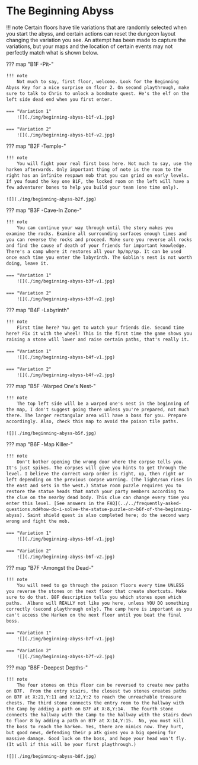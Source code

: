 # The Beginning Abyss

!!! note
    Certain floors have tile variations that are randomly selected when you start the abyss, and certain actions can reset the dungeon layout changing the variation you see. An attempt has been made to capture the variations, but your maps and the location of certain events may not perfectly match what is shown below. 

??? map "B1F -Pit-"

    !!! note
        Not much to say, first floor, welcome. Look for the Beginning Abyss Key for a nice surprise on floor 2. On second playthrough, make sure to talk to Chris to unlock a bondmate quest. He's the elf on the left side dead end when you first enter.

    === "Variation 1"
        ![](./img/beginning-abyss-b1f-v1.jpg) 

    === "Variation 2"
        ![](./img/beginning-abyss-b1f-v2.jpg) 


??? map "B2F -Temple-"

    !!! note
        You will fight your real first boss here. Not much to say, use the harken afterwards. Only important thing of note is the room to the right has an infinite respawn mob that you can grind on early levels. If you found the key one B1F, the locked room on the left will have a few adventurer bones to help you build your team (one time only).

    ![](./img/beginning-abyss-b2f.jpg)

??? map "B3F -Cave-In Zone-"

    !!! note
        You can continue your way through until the story makes you examine the rocks. Examine all surrounding surfaces enough times and you can reverse the rocks and proceed. Make sure you reverse all rocks and find the cause of death of your friends for important knowledge. There's a camp where it restores all your hp/mp/sp. It can be used once each time you enter the labyrinth. The Goblin's nest is not worth doing, leave it.

    === "Variation 1"
        ![](./img/beginning-abyss-b3f-v1.jpg)

    === "Variation 2"
        ![](./img/beginning-abyss-b3f-v2.jpg)

??? map "B4F -Labyrinth"

    !!! note
        First time here? You get to watch your friends die. Second time here? Fix it with the wheel! This is the first time the game shows you raising a stone will lower and raise certain paths, that's really it.

    === "Variation 1"
        ![](./img/beginning-abyss-b4f-v1.jpg)     

    === "Variation 2"
        ![](./img/beginning-abyss-b4f-v2.jpg)

??? map "B5F -Warped One's Nest-"

    !!! note
        The top left side will be a warped one's nest in the beginning of the map, I don't suggest going there unless you're prepared, not much there. The larger rectangular area will have a boss for you. Prepare accordingly. Also, check this map to avoid the poison tile paths.

    ![](./img/beginning-abyss-b5f.jpg)

??? map "B6F -Map Killer-"

    !!! note
        Don't bother opening the wrong door where the corpse tells you. It's just spikes. The corpses will give you hints to get through the level. I believe the correct warp order is right, up, then right or left depending on the previous corpse warning. (The light/sun rises in the east and sets in the west.) Statue room puzzle requires you to restore the statue heads that match your party members according to the clue on the nearby dead body. This clue can change every time you enter this level. [See answers in the FAQ](../../frequently-asked-questions.md#how-do-i-solve-the-statue-puzzle-on-b6f-of-the-beginning-abyss). Saint shield quest is also completed here; do the second warp wrong and fight the mob.

    === "Variation 1"
        ![](./img/beginning-abyss-b6f-v1.jpg)

    === "Variation 2"
        ![](./img/beginning-abyss-b6f-v2.jpg)


??? map "B7F -Amongst the Dead-"
    
    !!! note
        You will need to go through the poison floors every time UNLESS you reverse the stones on the next floor that create shortcuts. Make sure to do that. B8F description tells you which stones open which paths.  Albano will REALLY not like you here, unless YOU DO something correctly (second playthrough only). The camp here is important as you can't access the Harken on the next floor until you beat the final boss. 

    === "Variation 1"
        ![](./img/beginning-abyss-b7f-v1.jpg)

    === "Variation 2"
        ![](./img/beginning-abyss-b7f-v2.jpg)

??? map "B8F -Deepest Depths-"

    !!! note
        The four stones on this floor can be reversed to create new paths on B7F.  From the entry stairs, the closest two stones creates paths on B7F at X:21,Y:11 and X:12,Y:2 to reach the unreachable treasure chests. The third stone connects the entry room to the hallway with the Camp by adding a path on B7F at X:8,Y:14.  The fourth stone connects the hallway with the Camp to the hallway with the stairs down to floor 8 by adding a path on B7F at X:14,Y:15.  No, you must kill the boss to reach the harken. Yes, there are mimics now. They hurt, but good news, defending their p atk gives you a big opening for massive damage. Good luck on the boss, and hope your head won't fly. (It will if this will be your first playthrough.)

    ![](./img/beginning-abyss-b8f.jpg)
